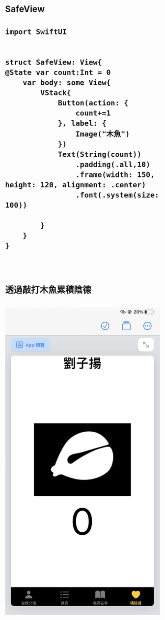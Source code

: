 
<h1>SafeView<h1>

```SwiftUI
import SwiftUI


struct SafeView: View{
@State var count:Int = 0
    var body: some View{
        VStack{
            Button(action: {
                count+=1
            }, label: {
                Image("木魚")
            })
            Text(String(count))
                .padding(.all,10)
                .frame(width: 150, height: 120, alignment: .center)
                .font(.system(size: 100))
            
        }
    }
}



```
<h1>透過敲打木魚累積陰德<h1>
<img src="https://raw.githubusercontent.com/Yyoung2288/YZU-swiftui/main/SafeView.PNG">




   


